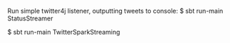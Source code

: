 Run simple twitter4j listener, outputting tweets to console:
$ sbt run-main StatusStreamer


$ sbt run-main TwitterSparkStreaming